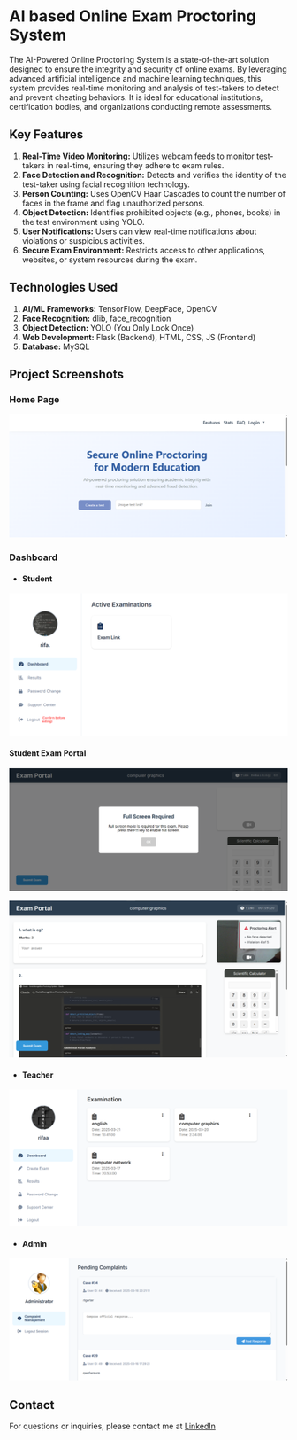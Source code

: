 # AI based Online Exam Proctoring System
The AI-Powered Online Proctoring System is a state-of-the-art solution designed to ensure the integrity and security of online exams. By leveraging advanced artificial intelligence and machine learning techniques, this system provides real-time monitoring and analysis of test-takers to detect and prevent cheating behaviors. It is ideal for educational institutions, certification bodies, and organizations conducting remote assessments.

## Key Features
1. **Real-Time Video Monitoring:** Utilizes webcam feeds to monitor test-takers in real-time, ensuring they adhere to exam rules.
2. **Face Detection and Recognition:** Detects and verifies the identity of the test-taker using facial recognition technology.
3. **Person Counting:** Uses OpenCV Haar Cascades to count the number of faces in the frame and flag unauthorized persons.
4. **Object Detection:** Identifies prohibited objects (e.g., phones, books) in the test environment using YOLO.
5. **User Notifications:** Users can view real-time notifications about violations or suspicious activities.
6. **Secure Exam Environment:** Restricts access to other applications, websites, or system resources during the exam.

## Technologies Used
1. **AI/ML Frameworks:** TensorFlow, DeepFace, OpenCV
2. **Face Recognition:** dlib, face_recognition
3. **Object Detection:** YOLO (You Only Look Once)
4. **Web Development:** Flask (Backend), HTML, CSS, JS (Frontend)
5. **Database:** MySQL

## Project Screenshots


### Home Page

![Home Page](readme-images/home-page.png)


### Dashboard

- #### Student

![Student Dashboard](readme-images/student-dash.png)

#### Student Exam Portal

![Student Dashboard](readme-images/stu-exam-portalF11.png)

![Student Dashboard](readme-images/stu-exam-portal.png)

- #### Teacher

![Teacher Dashboard](readme-images/teacher-dash.png)

- #### Admin

![Admin Dashboard](readme-images/admin-dash.png)



## Contact 
For questions or inquiries, please contact me at [LinkedIn](https://www.linkedin.com/in/rifa071/)
